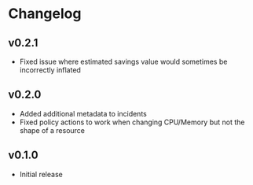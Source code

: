 # Changelog

## v0.2.1

- Fixed issue where estimated savings value would sometimes be incorrectly inflated

## v0.2.0

- Added additional metadata to incidents
- Fixed policy actions to work when changing CPU/Memory but not the shape of a resource

## v0.1.0

- Initial release
